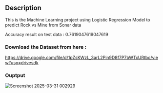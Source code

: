 ## Description 

This is the Machine Learning project using Logistic Regression Model to predict Rock vs Mine from Sonar data

Accuracy result on test data :  0.7619047619047619

### Download the Dataset from here :
https://drive.google.com/file/d/1pZsKWzL_3arL2Pin9D8f7P7bWTxURtbo/view?usp=drivesdk

### Ouptput

![Screenshot 2025-03-31 002929](https://github.com/user-attachments/assets/e1a80dfe-67e6-4f6b-a83f-df787f661128)


